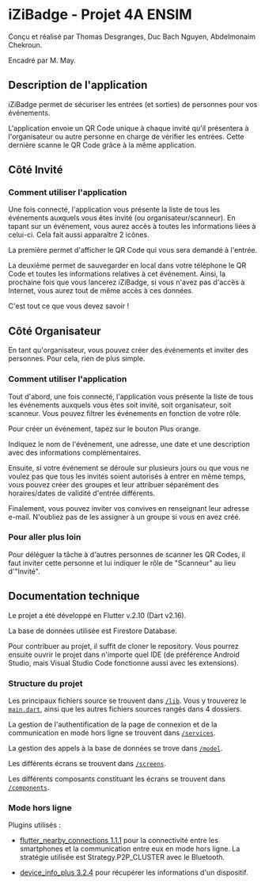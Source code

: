 # iZiBadge - Projet 4A ENSIM

Conçu et réalisé par Thomas Desgranges, Duc Bach Nguyen, Abdelmonaim Chekroun.

Encadré par M. May.

## Description de l'application

iZiBadge permet de sécuriser les entrées (et sorties) de personnes pour vos événements.

L'application envoie un QR Code unique à chaque invité qu'il présentera à l'organisateur 
ou autre personne en charge de vérifier les entrées. Cette dernière scanne le QR Code 
grâce à la même application.

## Côté Invité

### Comment utiliser l'application

Une fois connecté, l'application vous présente la liste de tous les événements auxquels 
vous êtes invité (ou organisateur/scanneur). En tapant sur un événement, vous aurez accès 
à toutes les informations liées à celui-ci. Cela fait aussi apparaître 2 icônes.

La première permet d'afficher le QR Code qui vous sera demandé à l'entrée.

La deuxième permet de sauvegarder en local dans votre téléphone le QR Code et toutes les informations 
relatives à cet événement. Ainsi, la prochaine fois que vous lancerez 
iZiBadge, si vous n'avez pas d'accès à Internet, vous aurez tout de même accès à ces données.

C'est tout ce que vous devez savoir !

## Côté Organisateur

En tant qu'organisateur, vous pouvez créer des événements et inviter des personnes. 
Pour cela, rien de plus simple.

### Comment utiliser l'application

Tout d'abord, une fois connecté, l'application vous présente la liste de tous les événements 
auxquels vous êtes soit invité, soit organisateur, soit scanneur. Vous pouvez filtrer 
les événements en fonction de votre rôle.

Pour créer un événement, tapez sur le bouton Plus orange.

Indiquez le nom de l'événement, une adresse, une date et une description avec des 
informations complémentaires.

Ensuite, si votre événement se déroule sur plusieurs jours ou que vous ne voulez pas 
que tous les invités soient autorisés à entrer en même temps, vous pouvez créer des groupes 
et leur attribuer séparément des horaires/dates de validité d'entrée différents.

Finalement, vous pouvez inviter vos convives en renseignant leur adresse e-mail. 
N'oubliez pas de les assigner à un groupe si vous en avez créé.

### Pour aller plus loin

Pour déléguer la tâche à d'autres personnes de scanner les QR Codes, il faut inviter 
cette personne et lui indiquer le rôle de "Scanneur" au lieu d'"Invité".

## Documentation technique

Le projet a été développé en Flutter v.2.10 (Dart v2.16).

La base de données utilisée est Firestore Database.

Pour contribuer au projet, il suffit de cloner le repository. Vous pourrez ensuite 
ouvrir le projet dans n'importe quel IDE (de préférence Android Studio, mais Visual Studio 
Code fonctionne aussi avec les extensions).

### Structure du projet

Les principaux fichiers source se trouvent dans [`/lib`](/lib). Vous y trouverez le [`main.dart`](/lib/main.dart), 
ainsi que les autres fichiers sources rangés dans 4 dossiers.

La gestion de l'authentification de la page de connexion et de la communication en mode hors ligne se trouvent dans [`/services`](/lib/services).

La gestion des appels à la base de données se trove dans [`/model`](/lib/model).

Les différents écrans se trouvent dans [`/screens`](/lib/screens).

Les différents composants constituant les écrans se trouvent dans [`/components`](/lib/components).

### Mode hors ligne  

Plugins utilisés :  

- [flutter_nearby_connections 1.1.1](https://pub.dev/packages/flutter_nearby_connections) pour la connectivité entre les smartphones
et la communication entre eux en mode hors ligne. La stratégie utilisée est Strategy.P2P_CLUSTER avec le Bluetooth.  

- [device_info_plus 3.2.4](https://pub.dev/packages/device_info_plus) pour récupérer les informations d'un dispositif.
